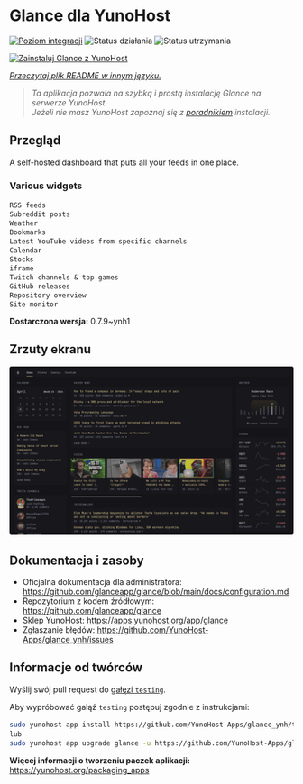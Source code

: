 <!--
To README zostało automatycznie wygenerowane przez <https://github.com/YunoHost/apps/tree/master/tools/readme_generator>
Nie powinno być ono edytowane ręcznie.
-->

# Glance dla YunoHost

[![Poziom integracji](https://apps.yunohost.org/badge/integration/glance)](https://ci-apps.yunohost.org/ci/apps/glance/)
![Status działania](https://apps.yunohost.org/badge/state/glance)
![Status utrzymania](https://apps.yunohost.org/badge/maintained/glance)

[![Zainstaluj Glance z YunoHost](https://install-app.yunohost.org/install-with-yunohost.svg)](https://install-app.yunohost.org/?app=glance)

*[Przeczytaj plik README w innym języku.](./ALL_README.md)*

> *Ta aplikacja pozwala na szybką i prostą instalację Glance na serwerze YunoHost.*  
> *Jeżeli nie masz YunoHost zapoznaj się z [poradnikiem](https://yunohost.org/install) instalacji.*

## Przegląd

A self-hosted dashboard that puts all your feeds in one place.

### Various widgets

    RSS feeds
    Subreddit posts
    Weather
    Bookmarks
    Latest YouTube videos from specific channels
    Calendar
    Stocks
    iframe
    Twitch channels & top games
    GitHub releases
    Repository overview
    Site monitor


**Dostarczona wersja:** 0.7.9~ynh1

## Zrzuty ekranu

![Zrzut ekranu z Glance](./doc/screenshots/screenshot.png)

## Dokumentacja i zasoby

- Oficjalna dokumentacja dla administratora: <https://github.com/glanceapp/glance/blob/main/docs/configuration.md>
- Repozytorium z kodem źródłowym: <https://github.com/glanceapp/glance>
- Sklep YunoHost: <https://apps.yunohost.org/app/glance>
- Zgłaszanie błędów: <https://github.com/YunoHost-Apps/glance_ynh/issues>

## Informacje od twórców

Wyślij swój pull request do [gałęzi `testing`](https://github.com/YunoHost-Apps/glance_ynh/tree/testing).

Aby wypróbować gałąź `testing` postępuj zgodnie z instrukcjami:

```bash
sudo yunohost app install https://github.com/YunoHost-Apps/glance_ynh/tree/testing --debug
lub
sudo yunohost app upgrade glance -u https://github.com/YunoHost-Apps/glance_ynh/tree/testing --debug
```

**Więcej informacji o tworzeniu paczek aplikacji:** <https://yunohost.org/packaging_apps>
